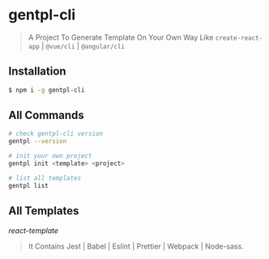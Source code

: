 # gentpl-cli

> A Project To Generate Template On Your Own Way Like `create-react-app` | `@vue/cli` | `@angular/cli`

## Installation

```bash
$ npm i -g gentpl-cli
```

## All Commands

```bash
# check gentpl-cli version
gentpl --version

# init your own project
gentpl init <template> <project>

# list all templates
gentpl list
```

## All Templates

_react-template_

> It Contains Jest | Babel | Eslint | Prettier | Webpack | Node-sass.
